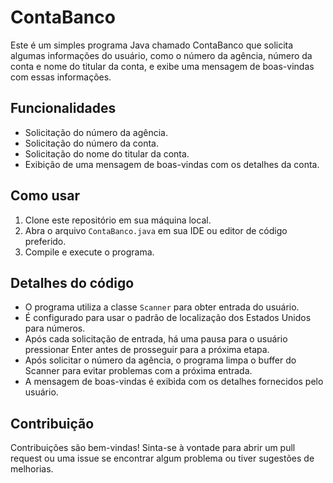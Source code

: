 # ContaBanco

Este é um simples programa Java chamado ContaBanco que solicita algumas informações do usuário, como o número da agência, número da conta e nome do titular da conta, e exibe uma mensagem de boas-vindas com essas informações.

## Funcionalidades

- Solicitação do número da agência.
- Solicitação do número da conta.
- Solicitação do nome do titular da conta.
- Exibição de uma mensagem de boas-vindas com os detalhes da conta.

## Como usar

1. Clone este repositório em sua máquina local.
2. Abra o arquivo `ContaBanco.java` em sua IDE ou editor de código preferido.
3. Compile e execute o programa.

## Detalhes do código

- O programa utiliza a classe `Scanner` para obter entrada do usuário.
- É configurado para usar o padrão de localização dos Estados Unidos para números.
- Após cada solicitação de entrada, há uma pausa para o usuário pressionar Enter antes de prosseguir para a próxima etapa.
- Após solicitar o número da agência, o programa limpa o buffer do Scanner para evitar problemas com a próxima entrada.
- A mensagem de boas-vindas é exibida com os detalhes fornecidos pelo usuário.

## Contribuição

Contribuições são bem-vindas! Sinta-se à vontade para abrir um pull request ou uma issue se encontrar algum problema ou tiver sugestões de melhorias.

